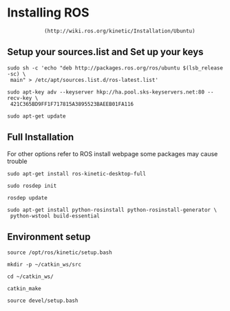 #                                  Installing ROS 
                (http://wiki.ros.org/kinetic/Installation/Ubuntu)


## Setup your sources.list and Set up your keys

```
sudo sh -c 'echo "deb http://packages.ros.org/ros/ubuntu $(lsb_release -sc) \
 main" > /etc/apt/sources.list.d/ros-latest.list'

sudo apt-key adv --keyserver hkp://ha.pool.sks-keyservers.net:80 --recv-key \
 421C365BD9FF1F717815A3895523BAEEB01FA116

sudo apt-get update
```

## Full Installation 

For other options refer to ROS install webpage some packages may cause trouble
```
sudo apt-get install ros-kinetic-desktop-full

sudo rosdep init

rosdep update

sudo apt-get install python-rosinstall python-rosinstall-generator \
 python-wstool build-essential
```

## Environment setup

```
source /opt/ros/kinetic/setup.bash

mkdir -p ~/catkin_ws/src

cd ~/catkin_ws/

catkin_make

source devel/setup.bash
```
